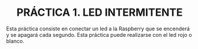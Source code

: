 <div align="center">

# PRÁCTICA 1. LED INTERMITENTE

</div>

Esta práctica consiste en conectar un led a la Raspberry que se encenderá y se apagará cada
segundo. Esta práctica puede realizarse con el led rojo o blanco.

